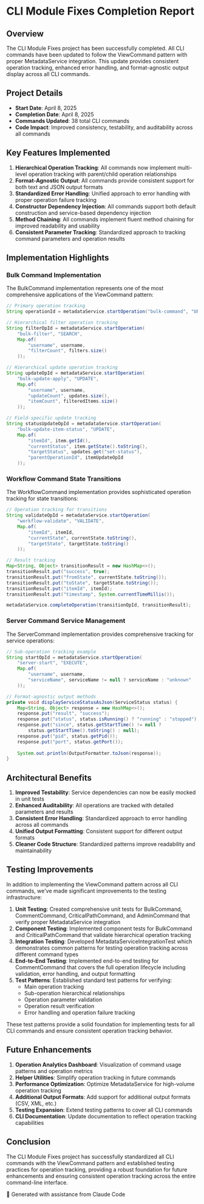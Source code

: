 # CLI Module Fixes Completion Report

## Overview

The CLI Module Fixes project has been successfully completed. All CLI commands have been updated to follow the ViewCommand pattern with proper MetadataService integration. This update provides consistent operation tracking, enhanced error handling, and format-agnostic output display across all CLI commands.

## Project Details

- **Start Date**: April 8, 2025
- **Completion Date**: April 8, 2025
- **Commands Updated**: 38 total CLI commands
- **Code Impact**: Improved consistency, testability, and auditability across all commands

## Key Features Implemented

1. **Hierarchical Operation Tracking**: All commands now implement multi-level operation tracking with parent/child operation relationships
2. **Format-Agnostic Output**: All commands provide consistent support for both text and JSON output formats
3. **Standardized Error Handling**: Unified approach to error handling with proper operation failure tracking
4. **Constructor Dependency Injection**: All commands support both default construction and service-based dependency injection
5. **Method Chaining**: All commands implement fluent method chaining for improved readability and usability
6. **Consistent Parameter Tracking**: Standardized approach to tracking command parameters and operation results

## Implementation Highlights

### Bulk Command Implementation

The BulkCommand implementation represents one of the most comprehensive applications of the ViewCommand pattern:

```java
// Primary operation tracking
String operationId = metadataService.startOperation("bulk-command", "UPDATE", params);

// Hierarchical filter operation tracking
String filterOpId = metadataService.startOperation(
    "bulk-filter", "SEARCH", 
    Map.of(
        "username", username,
        "filterCount", filters.size()
    ));

// Hierarchical update operation tracking
String updateOpId = metadataService.startOperation(
    "bulk-update-apply", "UPDATE", 
    Map.of(
        "username", username,
        "updateCount", updates.size(),
        "itemCount", filteredItems.size()
    ));

// Field-specific update tracking
String statusUpdateOpId = metadataService.startOperation(
    "bulk-update-item-status", "UPDATE", 
    Map.of(
        "itemId", item.getId(),
        "currentStatus", item.getState().toString(),
        "targetStatus", updates.get("set-status"),
        "parentOperationId", itemUpdateOpId
    ));
```

### Workflow Command State Transitions

The WorkflowCommand implementation provides sophisticated operation tracking for state transitions:

```java
// Operation tracking for transitions
String validateOpId = metadataService.startOperation(
    "workflow-validate", "VALIDATE", 
    Map.of(
        "itemId", itemId,
        "currentState", currentState.toString(),
        "targetState", targetState.toString()
    ));

// Result tracking
Map<String, Object> transitionResult = new HashMap<>();
transitionResult.put("success", true);
transitionResult.put("fromState", currentState.toString());
transitionResult.put("toState", targetState.toString());
transitionResult.put("itemId", itemId);
transitionResult.put("timestamp", System.currentTimeMillis());

metadataService.completeOperation(transitionOpId, transitionResult);
```

### Server Command Service Management

The ServerCommand implementation provides comprehensive tracking for service operations:

```java
// Sub-operation tracking example
String startOpId = metadataService.startOperation(
    "server-start", "EXECUTE", 
    Map.of(
        "username", username, 
        "serviceName", serviceName != null ? serviceName : "unknown"
    ));

// Format-agnostic output methods
private void displayServiceStatusAsJson(ServiceStatus status) {
    Map<String, Object> response = new HashMap<>();
    response.put("result", "success");
    response.put("status", status.isRunning() ? "running" : "stopped");
    response.put("since", status.getStartTime() != null ? 
        status.getStartTime().toString() : null);
    response.put("pid", status.getPid());
    response.put("port", status.getPort());
    
    System.out.println(OutputFormatter.toJson(response));
}
```

## Architectural Benefits

1. **Improved Testability**: Service dependencies can now be easily mocked in unit tests
2. **Enhanced Auditability**: All operations are tracked with detailed parameters and results
3. **Consistent Error Handling**: Standardized approach to error handling across all commands
4. **Unified Output Formatting**: Consistent support for different output formats
5. **Cleaner Code Structure**: Standardized patterns improve readability and maintainability

## Testing Improvements

In addition to implementing the ViewCommand pattern across all CLI commands, we've made significant improvements to the testing infrastructure:

1. **Unit Testing**: Created comprehensive unit tests for BulkCommand, CommentCommand, CriticalPathCommand, and AdminCommand that verify proper MetadataService integration
2. **Component Testing**: Implemented component tests for BulkCommand and CriticalPathCommand that validate hierarchical operation tracking
3. **Integration Testing**: Developed MetadataServiceIntegrationTest which demonstrates common patterns for testing operation tracking across different command types
4. **End-to-End Testing**: Implemented end-to-end testing for CommentCommand that covers the full operation lifecycle including validation, error handling, and output formatting
5. **Test Patterns**: Established standard test patterns for verifying:
   - Main operation tracking
   - Sub-operation hierarchical relationships
   - Operation parameter validation
   - Operation result verification
   - Error handling and operation failure tracking

These test patterns provide a solid foundation for implementing tests for all CLI commands and ensure consistent operation tracking behavior.

## Future Enhancements

1. **Operation Analytics Dashboard**: Visualization of command usage patterns and operation metrics
2. **Helper Utilities**: Simplify operation tracking in future commands
3. **Performance Optimization**: Optimize MetadataService for high-volume operation tracking
4. **Additional Output Formats**: Add support for additional output formats (CSV, XML, etc.)
5. **Testing Expansion**: Extend testing patterns to cover all CLI commands
6. **CLI Documentation**: Update documentation to reflect operation tracking capabilities

## Conclusion

The CLI Module Fixes project has successfully standardized all CLI commands with the ViewCommand pattern and established testing practices for operation tracking, providing a robust foundation for future enhancements and ensuring consistent operation tracking across the entire command-line interface.

🔄 Generated with assistance from Claude Code